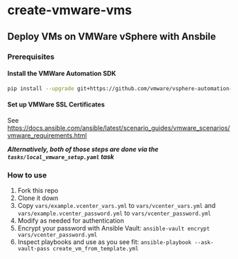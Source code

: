 # create-vmware-vms

## Deploy VMs on VMWare vSphere with Ansbile

### Prerequisites

#### Install the VMWare Automation SDK

```bash
pip install --upgrade git+https://github.com/vmware/vsphere-automation-sdk-python.git
```

#### Set up VMWare SSL Certificates

See https://docs.ansible.com/ansible/latest/scenario_guides/vmware_scenarios/vmware_requirements.html

***Alternatively, both of those steps are done via the `tasks/local_vmware_setup.yaml` task***

### How to use

1. Fork this repo
2. Clone it down
3. Copy `vars/example.vcenter_vars.yml` to `vars/vcenter_vars.yml` and `vars/example.vcenter_password.yml` to `vars/vcenter_password.yml`
4. Modify as needed for authentication
5. Encrypt your password with Ansible Vault: `ansible-vault encrypt vars/vcenter_password.yml`
6. Inspect playbooks and use as you see fit: `ansible-playbook --ask-vault-pass create_vm_from_template.yml`